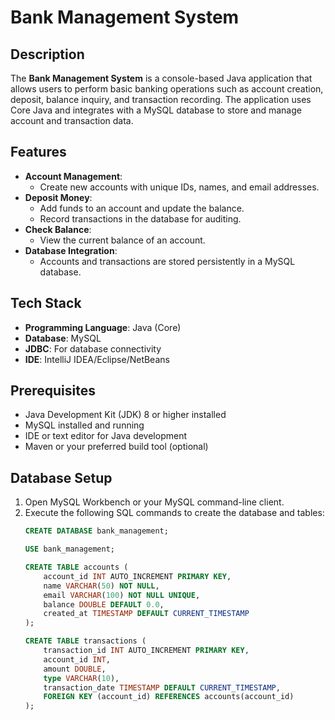# Bank Management System

## Description
The **Bank Management System** is a console-based Java application that allows users to perform basic banking operations such as account creation, deposit, balance inquiry, and transaction recording. The application uses Core Java and integrates with a MySQL database to store and manage account and transaction data.

## Features
- **Account Management**:
  - Create new accounts with unique IDs, names, and email addresses.
- **Deposit Money**:
  - Add funds to an account and update the balance.
  - Record transactions in the database for auditing.
- **Check Balance**:
  - View the current balance of an account.
- **Database Integration**:
  - Accounts and transactions are stored persistently in a MySQL database.

## Tech Stack
- **Programming Language**: Java (Core)
- **Database**: MySQL
- **JDBC**: For database connectivity
- **IDE**: IntelliJ IDEA/Eclipse/NetBeans

## Prerequisites
- Java Development Kit (JDK) 8 or higher installed
- MySQL installed and running
- IDE or text editor for Java development
- Maven or your preferred build tool (optional)

## Database Setup
1. Open MySQL Workbench or your MySQL command-line client.
2. Execute the following SQL commands to create the database and tables:
   ```sql
   CREATE DATABASE bank_management;

   USE bank_management;

   CREATE TABLE accounts (
       account_id INT AUTO_INCREMENT PRIMARY KEY,
       name VARCHAR(50) NOT NULL,
       email VARCHAR(100) NOT NULL UNIQUE,
       balance DOUBLE DEFAULT 0.0,
       created_at TIMESTAMP DEFAULT CURRENT_TIMESTAMP
   );

   CREATE TABLE transactions (
       transaction_id INT AUTO_INCREMENT PRIMARY KEY,
       account_id INT,
       amount DOUBLE,
       type VARCHAR(10),
       transaction_date TIMESTAMP DEFAULT CURRENT_TIMESTAMP,
       FOREIGN KEY (account_id) REFERENCES accounts(account_id)
   );
